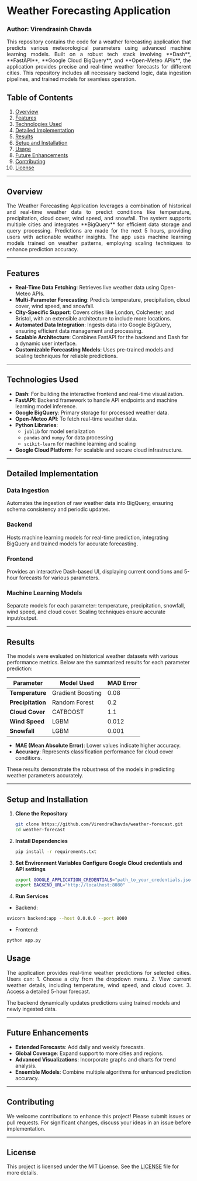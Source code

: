 # Weather Forecasting Application
### Author: Virendrasinh Chavda

<p align="justify">
This repository contains the code for a weather forecasting application that predicts various meteorological parameters using advanced machine learning models. Built on a robust tech stack involving **Dash**, **FastAPI**, **Google Cloud BigQuery**, and **Open-Meteo APIs**, the application provides precise and real-time weather forecasts for different cities. This repository includes all necessary backend logic, data ingestion pipelines, and trained models for seamless operation.
</p>

## Table of Contents
1. [Overview](#overview)
2. [Features](#features)
3. [Technologies Used](#technologies-used)
4. [Detailed Implementation](#detailed-implementation)
5. [Results](#results)
6. [Setup and Installation](#setup-and-installation)
7. [Usage](#usage)
8. [Future Enhancements](#future-enhancements)
9. [Contributing](#contributing)
10. [License](#license)

---

## Overview
<p align="justify">
The Weather Forecasting Application leverages a combination of historical and real-time weather data to predict conditions like temperature, precipitation, cloud cover, wind speed, and snowfall. The system supports multiple cities and integrates **BigQuery** for efficient data storage and query processing. Predictions are made for the next 5 hours, providing users with actionable weather insights. The app uses machine learning models trained on weather patterns, employing scaling techniques to enhance prediction accuracy.
</p>

---

## Features
- **Real-Time Data Fetching**: Retrieves live weather data using Open-Meteo APIs.
- **Multi-Parameter Forecasting**: Predicts temperature, precipitation, cloud cover, wind speed, and snowfall.
- **City-Specific Support**: Covers cities like London, Colchester, and Bristol, with an extensible architecture to include more locations.
- **Automated Data Integration**: Ingests data into Google BigQuery, ensuring efficient data management and processing.
- **Scalable Architecture**: Combines FastAPI for the backend and Dash for a dynamic user interface.
- **Customizable Forecasting Models**: Uses pre-trained models and scaling techniques for reliable predictions.

---

## Technologies Used
- **Dash**: For building the interactive frontend and real-time visualization.
- **FastAPI**: Backend framework to handle API endpoints and machine learning model inference.
- **Google BigQuery**: Primary storage for processed weather data.
- **Open-Meteo API**: To fetch real-time weather data.
- **Python Libraries**:
  - `joblib` for model serialization
  - `pandas` and `numpy` for data processing
  - `scikit-learn` for machine learning and scaling
- **Google Cloud Platform**: For scalable and secure cloud infrastructure.

---

## Detailed Implementation

### Data Ingestion
Automates the ingestion of raw weather data into BigQuery, ensuring schema consistency and periodic updates.

### Backend
Hosts machine learning models for real-time prediction, integrating BigQuery and trained models for accurate forecasting.

### Frontend
Provides an interactive Dash-based UI, displaying current conditions and 5-hour forecasts for various parameters.

### Machine Learning Models
Separate models for each parameter: temperature, precipitation, snowfall, wind speed, and cloud cover. Scaling techniques ensure accurate input/output.

---

## Results

The models were evaluated on historical weather datasets with various performance metrics. Below are the summarized results for each parameter prediction:

| **Parameter**     | **Model Used**      | **MAD Error** |
|--------------------|---------------------|------------|
| **Temperature**   | Gradient Boosting   | 0.08        |
| **Precipitation** | Random Forest       | 0.2       |
| **Cloud Cover**   | CATBOOST     | 1.1       |
| **Wind Speed**    | LGBM         | 0.012  |
| **Snowfall**      | LGBM           | 0.001    |

- **MAE (Mean Absolute Error)**: Lower values indicate higher accuracy.
- **Accuracy**: Represents classification performance for cloud cover conditions.

These results demonstrate the robustness of the models in predicting weather parameters accurately.

---

## Setup and Installation

1. **Clone the Repository**
   ```bash
   git clone https://github.com/VirendraChavda/weather-forecast.git
   cd weather-forecast
   ```
2. **Install Dependencies**
   ```bash
   pip install -r requirements.txt
   ```
3. **Set Environment Variables Configure Google Cloud credentials and API settings**
   ```bash
   export GOOGLE_APPLICATION_CREDENTIALS="path_to_your_credentials.json"
   export BACKEND_URL="http://localhost:8080"
   ```
4. **Run Services**
  - Backend:
   ```bash
   uvicorn backend:app --host 0.0.0.0 --port 8080
   ```
  - Frontend:
   ```bash
   python app.py
   ```
## Usage
<p align="justify">
The application provides real-time weather predictions for selected cities. Users can:
1. Choose a city from the dropdown menu.
2. View current weather details, including temperature, wind speed, and cloud cover.
3. Access a detailed 5-hour forecast.

The backend dynamically updates predictions using trained models and newly ingested data.
</p>

---

## Future Enhancements
- **Extended Forecasts**: Add daily and weekly forecasts.
- **Global Coverage**: Expand support to more cities and regions.
- **Advanced Visualizations**: Incorporate graphs and charts for trend analysis.
- **Ensemble Models**: Combine multiple algorithms for enhanced prediction accuracy.

---

## Contributing
<p align="justify">
We welcome contributions to enhance this project! Please submit issues or pull requests. For significant changes, discuss your ideas in an issue before implementation.
</p>

---

## License
This project is licensed under the MIT License. See the [LICENSE](LICENSE) file for more details.
